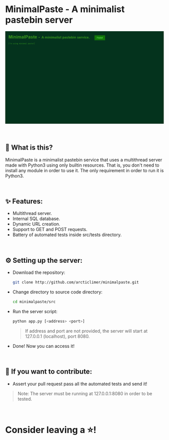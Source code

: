 # MinimalPaste - A minimalist pastebin server

<img src="img/minimalpaste.png" width="800">

&nbsp;
## 🤔 What is this?  
MinimalPaste is a minimalist pastebin service that uses a multithread server made with Python3 using only
builtin resources. That is, you don't need to install any module in order to use it.
The only requirement in order to run it is Python3.

&nbsp;
## ✨ Features:
- Multithread server.
- Internal SQL database.
- Dynamic URL creation.
- Support to GET and POST requests.
- Battery of automated tests inside src/tests directory.

&nbsp;
## ⚙️ Setting up the server: 
- Download the repository:
    ```bash
    git clone http://github.com/arcticlimer/minimalpaste.git
    ```

- Change directory to source code directory:
    ```bash
    cd minimalpaste/src
    ```

- Run the server script:
    ```bash
    python app.py [<address> <port>]
    ```
    > If address and port are not provided, the server will start at 127.0.0.1 (localhost), port 8080.

- Done! Now you can access it!

&nbsp;
## 🤝 If you want to contribute:
- Assert your pull request pass all the automated tests and send it!
> Note: The server must be running at 127.0.0.1:8080 in order to be tested.

&nbsp;
# Consider leaving a ⭐!

